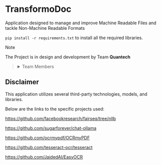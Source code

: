 # TransformoDoc
Application designed to manage and improve Machine Readable Files and tackle Non-Machine Readable Formats

`pip install -r requirements.txt` to install all the required libraries.


 > [!note]
The Project is in design and development by Team **Quantech**
>
> <details>
><summary>Team Members</summary>
>
>[Archit Anant](https://github.com/ArchitAnant)
>
>[Triasa Das](https://github.com/Triasa312)
>
>[Jit Roy](https://github.com/Jit-Roy)
>
>[Souhardee Sen](https://github.com/SOUHARDEE)
>
>[Vivek Kumar](https://github.com/vivekbarnaon)
>
>[Aritra Hutait](https://github.com/Aritrahutait07)
></details>

## Disclaimer
This application utilizes several third-party technologies, models, and libraries. 

Below are the links to the specific projects used:

https://github.com/facebookresearch/fairseq/tree/nllb

https://github.com/sugarforever/chat-ollama

https://github.com/ocrmypdf/OCRmyPDF

https://github.com/tesseract-ocr/tesseract

https://github.com/JaidedAI/EasyOCR

